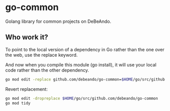 # go-common

Golang library for common projects on DeBeAndo.

## Who work it?

To point to the local version of a dependency in Go rather than the one over the web, use the replace keyword.

And now when you compile this module (go install), it will use your local code rather than the other dependency.

```bash
go mod edit -replace github.com/debeando/go-common=$HOME/go/src/github.com/debeando/go-common
```

Revert replacement:

```bash
go mod edit -dropreplace $HOME/go/src/github.com/debeando/go-common
go mod tidy
```

